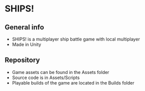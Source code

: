 # SHIPS!

## General info

- SHIPS! is a multiplayer ship battle game with local multiplayer
- Made in Unity

## Repository

- Game assets can be found in the Assets folder
- Source code is in Assets/Scripts
- Playable builds of the game are located in the Builds folder
